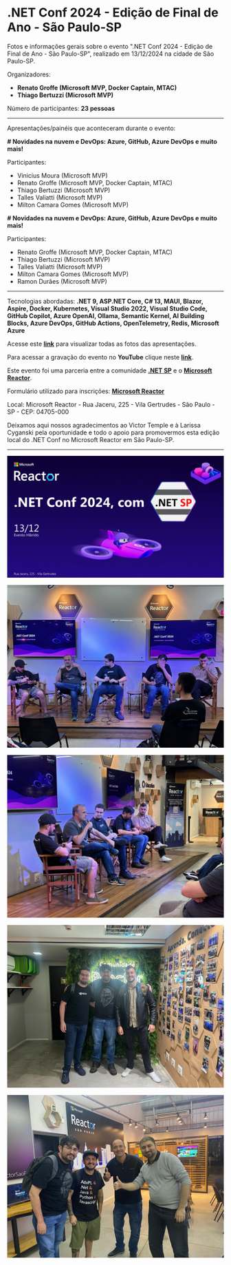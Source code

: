 # .NET Conf 2024 - Edição de Final de Ano - São Paulo-SP
Fotos e informações gerais sobre o evento ".NET Conf 2024 - Edição de Final de Ano - São Paulo-SP", realizado em 13/12/2024 na cidade de São Paulo-SP.

Organizadores:
- **Renato Groffe (Microsoft MVP, Docker Captain, MTAC)**
- **Thiago Bertuzzi (Microsoft MVP)**

Número de participantes: **23 pessoas**

---

Apresentações/painéis que aconteceram durante o evento:


**# Novidades na nuvem e DevOps: Azure, GitHub, Azure DevOps e muito mais!**

Participantes:
- Vinicius Moura (Microsoft MVP)
- Renato Groffe (Microsoft MVP, Docker Captain, MTAC)
- Thiago Bertuzzi (Microsoft MVP)
- Talles Valiatti (Microsoft MVP)
- Milton Camara Gomes (Microsoft MVP)

**# Novidades na nuvem e DevOps: Azure, GitHub, Azure DevOps e muito mais!**

Participantes:
- Renato Groffe (Microsoft MVP, Docker Captain, MTAC)
- Thiago Bertuzzi (Microsoft MVP)
- Talles Valiatti (Microsoft MVP)
- Milton Camara Gomes (Microsoft MVP)
- Ramon Durães (Microsoft MVP)

---

Tecnologias abordadas: **.NET 9, ASP.NET Core, C# 13, MAUI, Blazor, Aspire, Docker, Kubernetes, Visual Studio 2022, Visual Studio Code, GitHub Copilot, Azure OpenAI, Ollama, Semantic Kernel, AI Building Blocks, Azure DevOps, GitHub Actions, OpenTelemetry, Redis, Microsoft Azure**

Acesse este [**link**](/img/) para visualizar todas as fotos das apresentações.

Para acessar a gravação do evento no **YouTube** clique neste [**link**](https://youtu.be/hiqYueFjdXQ).

Este evento foi uma parceria entre a comunidade [**.NET SP**](https://www.meetup.com/dotnet-Sao-Paulo/) e o [**Microsoft Reactor**](https://www.meetup.com/Microsoft-Reactor-Sao-Paulo/).

Formulário utilizado para inscrições: [**Microsoft Reactor**](https://developer.microsoft.com/pt-br/reactor/events/24087/?wt.mc_id=3reg_24087_webpage_reactor)

Local: Microsoft Reactor - Rua Jaceru, 225 - Vila Gertrudes - São Paulo - SP - CEP: 04705-000

Deixamos aqui nossos agradecimentos ao Victor Temple e à Larissa Cyganski pela oportunidade e todo o apoio para promovermos esta edição local do .NET Conf no Microsoft Reactor em São Paulo-SP.

---

![Banner do evento](img/banner-dotnet-conf-2024-12.png)

![Painel 1 - Tomada 1](img/p01-08.jpg)

![Painel 1 - Tomada 2](img/p01-12.jpg)

![Bertuzzi, Groffe e Talles](img/geral-01.jpg)

![Milton, Groffe, Ramon e Giancarlo](img/geral-02.jpg)